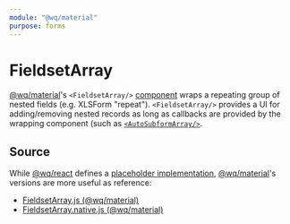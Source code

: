 ```yaml
---
module: "@wq/material"
purpose: forms
---
```


# FieldsetArray

[@wq/material]'s `<FieldsetArray/>` [component] wraps a repeating group of nested fields (e.g. XLSForm "repeat").  `<FieldsetArray/>` provides a UI for adding/removing nested records as long as callbacks are provided by the wrapping component (such as [`<AutoSubformArray/>`][AutoSubformArray].

## Source

While [@wq/react] defines a [placeholder implementation][react-src], [@wq/material]'s versions are more useful as reference:

 * [FieldsetArray.js (@wq/material)][material-src]
 * [FieldsetArray.native.js (@wq/material)][material-native-src]

[component]: ./index.md
[@wq/react]: ../@wq/react.md
[@wq/material]: ../@wq/material.md
[AutoSubformArray]: ./AutoSubformArray.md

[react-src]: https://github.com/wq/wq.app/blob/main/packages/react/src/components/FieldsetArray.js
[material-src]: https://github.com/wq/wq.app/blob/main/packages/material/src/components/FieldsetArray.js
[material-native-src]: https://github.com/wq/wq.app/blob/main/packages/material/src/components/FieldsetArray.native.js

